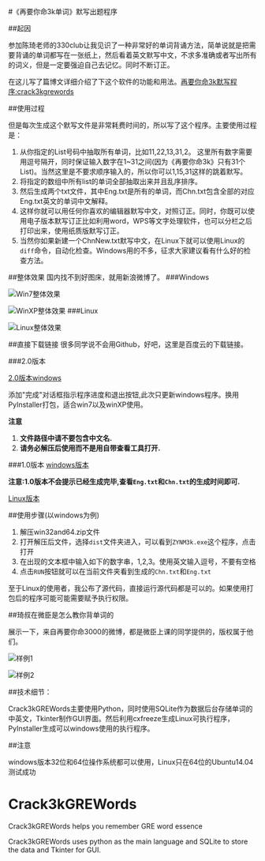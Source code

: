 #《再要你命3k单词》默写出题程序

##起因

参加陈琦老师的330club让我见识了一种非常好的单词背诵方法，简单说就是把需要背诵的单词都写在一张纸上，然后看着英文默写中文，不求多准确或者写出所有的词义，但是一定要强迫自己去记忆。同时不断订正。

在这儿写了篇博文详细介绍了下这个软件的功能和用法。[再要你命3k默写程序:crack3kgrewords](http://iphyer.github.io/blog/2015/04/26/crack3k/)

##使用过程

但是每次生成这个默写文件是非常耗费时间的，所以写了这个程序。主要使用过程是：

1. 从你指定的List号码中抽取所有单词，比如11,22,13,31,2。 这里所有数字需要用逗号隔开，同时保证输入数字在1~31之间(因为《再要你命3k》只有31个List)。当然这里是不要求顺序输入的，所以你可以1,15,31这样的跳着默写。
2. 将指定的数组中所有list的单词全部抽取出来并且乱序排序。
3. 然后生成两个txt文件，其中Eng.txt是所有的单词，而Chn.txt包含全部的对应Eng.txt英文的单词中文解释。
4. 这样你就可以用任何你喜欢的编辑器默写中文，对照订正。同时，你既可以使用电子版本默写订正比如利用word，WPS等文字处理软件，也可以分栏之后打印出来，使用纸质版默写订正。
5. 当然你如果新建一个ChnNew.txt默写中文，在Linux下就可以使用Linux的`diff`命令，自动化检查。Windows用的不多，征求大家建议看有什么好的检查方法。

##整体效果
国内找不到好图床，就用新浪微博了。
###Windows

![Win7整体效果](http://ww2.sinaimg.cn/mw690/4c20fe7bjw1ergpmtz7lij21am0qf7fn.jpg)

![WinXP整体效果](http://ww2.sinaimg.cn/mw690/4c20fe7bjw1ergpmyyawgj21ao0qgk3q.jpg)
###Linux

![Linux整体效果](http://ww1.sinaimg.cn/mw690/4c20fe7bjw1eqjjg3b39ej21750qj139.jpg)

##直接下载链接
很多同学说不会用Github，好吧，这里是百度云的下载链接。

###2.0版本

[2.0版本windows](http://pan.baidu.com/s/1pJqRN4n)

添加"完成"对话框指示程序进度和退出按钮,此次只更新windows程序。换用PyInstaller打包，适合win7以及winXP使用。

**注意**

1. **文件路径中请不要包含中文名.**
2. **请务必解压后使用而不是用自带查看工具打开.**

###1.0版本
[windows版本](http://pan.baidu.com/s/1sjnyvpj)

**注意:1.0版本不会提示已经生成完毕,查看`Eng.txt`和`Chn.txt`的生成时间即可.**

[Linux版本](http://pan.baidu.com/s/1mgKc8J2)

##使用步骤(以windows为例)

1. 解压win32and64.zip文件
2. 打开解压后文件，选择`dist`文件夹进入，可以看到`ZYNM3k.exe`这个程序，点击打开
3. 在出现的文本框中输入如下的数字串，1,2,3。使用英文输入逗号，不要有空格
4. 点击`RUN`按钮就可以在当前文件夹看到生成的`Chn.txt`和`Eng.txt`

至于Linux的使用者，我公布了源代码，直接运行源代码都是可以的。如果使用打包后的程序可能可能需要赋予执行权限。

##琦叔在微臣是怎么教你背单词的

展示一下，来自再要你命3000的微博，都是微臣上课的同学提供的，版权属于他们。

![样例1](http://ww1.sinaimg.cn/mw1024/005AX0Cpjw1ep8jwtcb96j30u00u0tgp.jpg)

![样例2](http://ww3.sinaimg.cn/mw1024/b0041fc7jw1ep8mcaed88j20f10miq6z.jpg)

##技术细节：

Crack3kGREWords主要使用Python，同时使用SQLite作为数据后台存储单词的中英文，Tkinter制作GUI界面。然后利用cxfreeze生成Linux可执行程序，PyInstaller生成可以windows使用的执行程序。

##注意

windows版本32位和64位操作系统都可以使用，Linux只在64位的Ubuntu14.04测试成功

# Crack3kGREWords

Crack3kGREWords helps you remember GRE word essence 

Crack3kGREWords uses python as the main language and SQLite to store the data and Tkinter for GUI.
